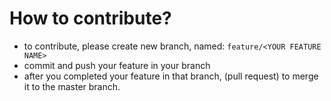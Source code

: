 # How to contribute?
* to contribute, please create new branch, named:
```feature/<YOUR FEATURE NAME>```
* commit and push your feature in your branch
* after you completed your feature in that branch, (pull request) to merge it to the master branch.